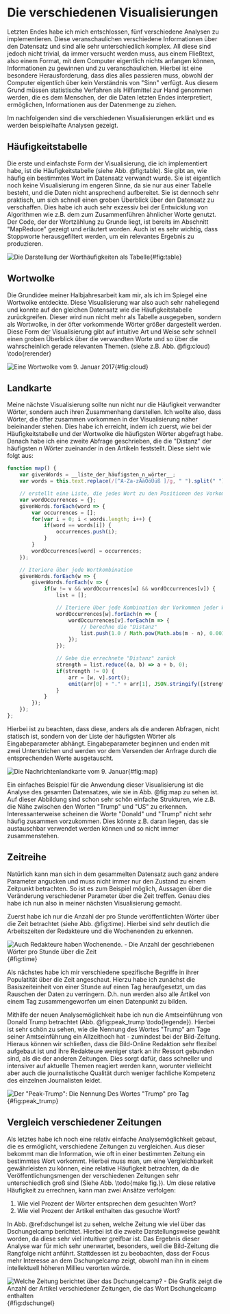# Die verschiedenen Visualisierungen
Letzten Endes habe ich mich entschlossen, fünf verschiedene Analysen zu implementieren. Diese veranschaulichen verschiedene Informationen über den Datensatz und sind alle sehr unterschiedlich komplex. All diese sind jedoch nicht trivial, da immer versucht werden muss, aus einem Fließtext, also einem Format, mit dem Computer eigentlich nichts anfangen können, Informationen zu gewinnen und zu veranschaulichen. Hierbei ist eine besondere Herausforderung, dass dies alles passieren muss, obwohl der Computer eigentlich über kein Verständnis von "Sinn" verfügt. Aus diesem Grund müssen statistische Verfahren als Hilfsmittel zur Hand genommen werden, die es dem Menschen, der die Daten letzten Endes interpretiert, ermöglichen, Informationen aus der Datenmenge zu ziehen.

Im nachfolgenden sind die verschiedenen Visualisierungen erklärt und es werden beispielhafte Analysen gezeigt.

## Häufigkeitstabelle
Die erste und einfachste Form der Visualisierung, die ich implementiert habe, ist die Häufigkeitstabelle (siehe Abb. @fig:table). Sie gibt an, wie häufig ein bestimmtes Wort im Datensatz verwandt wurde. Sie ist eigentlich noch keine Visualisierung im engeren Sinne, da sie nur aus einer Tabelle besteht, und die Daten nicht ansprechend aufbereitet. Sie ist dennoch sehr praktisch, um sich schnell einen groben Überblick über den Datensatz zu verschaffen. Dies habe ich auch sehr exzessiv bei der Entwicklung von Algorithmen wie z.B. dem zum Zusammenführen ähnlicher Worte genutzt. Der Code, der der Wortzählung zu Grunde liegt, ist bereits im Abschnitt "MapReduce" gezeigt und erläutert worden. Auch ist es sehr wichtig, dass Stoppworte herausgefiltert werden, um ein relevantes Ergebnis zu produzieren.

![Die Darstellung der Worthäufigkeiten als Tabelle](img/table.png){#fig:table}

## Wortwolke
Die Grundidee meiner Halbjahresarbeit kam mir, als ich im Spiegel eine Wortwolke entdeckte. Diese Visualisierung war also auch sehr naheliegend und konnte auf den gleichen Datensatz wie die Häufigkeitstabelle zurückgreifen. Dieser wird nun nicht mehr als Tabelle ausgegeben, sondern als Wortwolke, in der öfter vorkommende Wörter größer dargestellt werden. Diese Form der Visualisierung gibt auf intuitive Art und Weise sehr schnell einen groben Überblick über die verwandten Worte und so über die wahrscheinlich gerade relevanten Themen. (siehe z.B. Abb. @fig:cloud) \todo{rerender}

![Eine Wortwolke vom 9. Januar 2017](img/cloud.png){#fig:cloud}

## Landkarte
Meine nächste Visualisierung sollte nun nicht nur die Häufigkeit verwandter Wörter, sondern auch ihren Zusammenhang darstellen. Ich wollte also, dass Wörter, die öfter zusammen vorkommen in der Visualisierung näher beieinander stehen. Dies habe ich erreicht, indem ich zuerst, wie bei der Häufigkeitstabelle und der Wortwolke die häufigsten Wörter abgefragt habe. Danach habe ich eine zweite Abfrage geschrieben, die die "Distanz" der häufigsten $n$ Wörter zueinander in den Artikeln feststellt. Diese sieht wie folgt aus:
```javascript
function map() {
    var givenWords = __liste_der_häufigsten_n_wörter__;
    var words = this.text.replace(/[^A-Za-zÄäÖöÜüß ]/g, " ").split(" ").filter(w => w);

    // erstellt eine Liste, die jedes Wort zu den Positionen des Vorkommens zuordnet
    var wordOccurrences = {};
    givenWords.forEach(word => {
        var occurrences = [];
        for(var i = 0; i < words.length; i++) {
            if(word == words[i]) {
                occurrences.push(i);
            }
        }
        wordOccurrences[word] = occurrences;
    });

    // Iteriere über jede Wortkombination
    givenWords.forEach(w => {
        givenWords.forEach(v => {
            if(w != v && wordOccurrences[w] && wordOccurrences[v]) {
                list = [];

                // Iteriere über jede Kombination der Vorkommen jeder Wortkombination
                wordOccurrences[w].forEach(n => {
                    wordOccurrences[v].forEach(m => {
                        // berechne die "Distanz"
                        list.push(1.0 / Math.pow(Math.abs(m - n), 0.001));
                    });
                });

                // Gebe die errechnete "Distanz" zurück
                strength = list.reduce((a, b) => a + b, 0);
                if(strength != 0) {
                    arr = [w, v].sort();
                    emit(arr[0] + "." + arr[1], JSON.stringify([strength, 1]));
                }
            }
        });
    });
};
```

Hierbei ist zu beachten, dass diese, anders als die anderen Abfragen, nicht statisch ist, sondern von der Liste der häufigsten Wörter als Eingabeparameter abhängt. Eingabeparameter beginnen und enden mit zwei Unterstrichen und werden vor dem Versenden der Anfrage durch die entsprechenden Werte ausgetauscht.

![Die Nachrichtenlandkarte vom 9. Januar](img/force.png){#fig:map}

Ein einfaches Beispiel für die Anwendung dieser Visualisierung ist die Analyse des gesamten Datensatzes, wie sie in Abb. @fig:map zu sehen ist. Auf dieser Abbildung sind schon sehr schön einfache Strukturen, wie z.B. die Nähe zwischen den Worten "Trump" und "US" zu erkennen. Interessanterweise scheinen die Worte "Donald" und "Trump" nicht sehr häufig zusammen vorzukommen. Dies könnte z.B. daran liegen, das sie austauschbar verwendet werden können und so nicht immer zusammenstehen.

## Zeitreihe
Natürlich kann man sich in dem gesammelten Datensatz auch ganz andere Parameter angucken und muss nicht immer nur den Zustand zu einem Zeitpunkt betrachten. So ist es zum Beispiel möglich, Aussagen über die Veränderung verschiedener Parameter über die Zeit treffen. Genau dies habe ich nun also in meiner nächsten Visualisierung gemacht.

Zuerst habe ich nur die Anzahl der pro Stunde veröffentlichten Wörter über die Zeit betrachtet (siehe Abb. @fig:time). Hierbei sind sehr deutlich die Arbeitszeiten der Redakteure und die Wochenenden zu erkennen.

![Auch Redakteure haben Wochenende. - Die Anzahl der geschriebenen Wörter pro Stunde über die Zeit](img/time.png){#fig:time}

Als nächstes habe ich mir verschiedene spezifische Begriffe in ihrer Populatität über die Zeit angeschaut. Hierzu habe ich zunächst die Basiszeiteinheit von einer Stunde auf einen Tag heraufgesetzt, um das Rauschen der Daten zu verringern. D.h. nun werden also alle Artikel von einem Tag zusammengeworfen um einen Datenpunkt zu bilden.

Mithilfe der neuen Analysemöglichkeit habe ich nun die Amtseinführung von Donald Trump betrachtet (Abb. @fig:peak_trump \todo{legende}). Hierbei ist sehr schön zu sehen, wie die Nennung des Wortes "Trump" am Tage seiner Amtseinführung ein Allzeithoch hat - zumindest bei der Bild-Zeitung. Hieraus können wir schließen, dass die Bild-Online Redaktion sehr flexibel aufgebaut ist und ihre Redakteure weniger stark an ihr Ressort gebunden sind, als die der anderen Zeitungen. Dies sorgt dafür, dass schneller und intensiver auf aktuelle Themen reagiert werden kann, worunter vielleicht aber auch die journalistische Qualität durch weniger fachliche Kompetenz des einzelnen Journalisten leidet.

![Der "Peak-Trump": Die Nennung Des Wortes "Trump" pro Tag](img/peak_trump.png){#fig:peak_trump}

## Vergleich verschiedener Zeitungen

Als letztes habe ich noch eine relativ einfache Analysemöglichkeit gebaut, die es ermöglicht, verschiedene Zeitungen zu vergleichen. Aus dieser bekommt man die Information, wie oft in einer bestimmten Zeitung ein bestimmtes Wort vorkommt. Hierbei muss man, um eine Vergleichbarkeit gewährleisten zu können, eine relative Häufigkeit betrachten, da die Veröffentlichungsmengen der verschiedenen Zeitungen sehr unterschiedlich groß sind (Siehe Abb. \todo{make fig.}). Um diese relative Häufigkeit zu errechnen, kann man zwei Ansätze verfolgen:
1. Wie viel Prozent der Wörter entsprechen dem gesuchten Wort?
2. Wie viel Prozent der Artikel enthalten das gesuchte Wort?

In Abb. @ref:dschungel ist zu sehen, welche Zeitung wie viel über das Dschungelcamp berichtet. Hierbei ist die zweite Darstellungsweise gewählt worden, da diese sehr viel intuitiver greifbar ist. Das Ergebnis dieser Analyse war für mich sehr unerwartet, besonders, weil die Bild-Zeitung die Rangfolge nicht anführt. Stattdessen ist zu beobachten, dass der Focus mehr Interesse an dem Dschungelcamp zeigt, obwohl man ihn in einem intellektuell höheren Millieu verorten würde.

![Welche Zeitung berichtet über das Dschungelcamp? - Die Grafik zeigt die Anzahl der Artikel verschiedener Zeitungen, die das Wort Dschungelcamp enthalten](img/contains_dschungel.png){#fig:dschungel}
